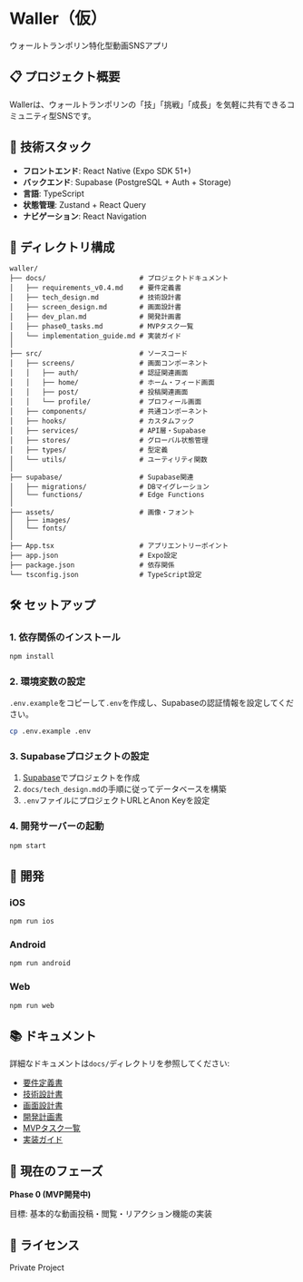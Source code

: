 # Waller（仮）

ウォールトランポリン特化型動画SNSアプリ

## 📋 プロジェクト概要

Wallerは、ウォールトランポリンの「技」「挑戦」「成長」を気軽に共有できるコミュニティ型SNSです。

## 🚀 技術スタック

- **フロントエンド**: React Native (Expo SDK 51+)
- **バックエンド**: Supabase (PostgreSQL + Auth + Storage)
- **言語**: TypeScript
- **状態管理**: Zustand + React Query
- **ナビゲーション**: React Navigation

## 📂 ディレクトリ構成

```
waller/
├── docs/                       # プロジェクトドキュメント
│   ├── requirements_v0.4.md    # 要件定義書
│   ├── tech_design.md          # 技術設計書
│   ├── screen_design.md        # 画面設計書
│   ├── dev_plan.md             # 開発計画書
│   ├── phase0_tasks.md         # MVPタスク一覧
│   └── implementation_guide.md # 実装ガイド
│
├── src/                        # ソースコード
│   ├── screens/                # 画面コンポーネント
│   │   ├── auth/               # 認証関連画面
│   │   ├── home/               # ホーム・フィード画面
│   │   ├── post/               # 投稿関連画面
│   │   └── profile/            # プロフィール画面
│   ├── components/             # 共通コンポーネント
│   ├── hooks/                  # カスタムフック
│   ├── services/               # API層・Supabase
│   ├── stores/                 # グローバル状態管理
│   ├── types/                  # 型定義
│   └── utils/                  # ユーティリティ関数
│
├── supabase/                   # Supabase関連
│   ├── migrations/             # DBマイグレーション
│   └── functions/              # Edge Functions
│
├── assets/                     # 画像・フォント
│   ├── images/
│   └── fonts/
│
├── App.tsx                     # アプリエントリーポイント
├── app.json                    # Expo設定
├── package.json                # 依存関係
└── tsconfig.json               # TypeScript設定
```

## 🛠️ セットアップ

### 1. 依存関係のインストール

```bash
npm install
```

### 2. 環境変数の設定

`.env.example`をコピーして`.env`を作成し、Supabaseの認証情報を設定してください。

```bash
cp .env.example .env
```

### 3. Supabaseプロジェクトの設定

1. [Supabase](https://supabase.com)でプロジェクトを作成
2. `docs/tech_design.md`の手順に従ってデータベースを構築
3. `.env`ファイルにプロジェクトURLとAnon Keyを設定

### 4. 開発サーバーの起動

```bash
npm start
```

## 📱 開発

### iOS

```bash
npm run ios
```

### Android

```bash
npm run android
```

### Web

```bash
npm run web
```

## 📚 ドキュメント

詳細なドキュメントは`docs/`ディレクトリを参照してください:

- [要件定義書](./docs/requirements_v0.4.md)
- [技術設計書](./docs/tech_design.md)
- [画面設計書](./docs/screen_design.md)
- [開発計画書](./docs/dev_plan.md)
- [MVPタスク一覧](./docs/phase0_tasks.md)
- [実装ガイド](./docs/implementation_guide.md)

## 🎯 現在のフェーズ

**Phase 0 (MVP開発中)**

目標: 基本的な動画投稿・閲覧・リアクション機能の実装

## 📄 ライセンス

Private Project
